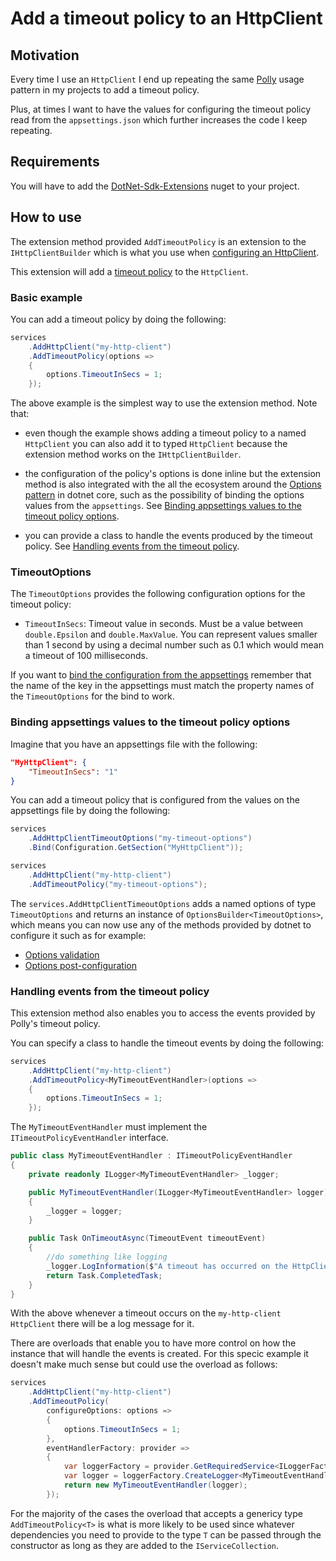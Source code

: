 ﻿# Add a timeout policy to an HttpClient

## Motivation

Every time I use an `HttpClient` I end up repeating the same [Polly](https://github.com/App-vNext/Polly) usage pattern in my projects to add a timeout policy.

Plus, at times I want to have the values for configuring the timeout policy read from the `appsettings.json` which further increases the code I keep repeating.

## Requirements

You will have to add the [DotNet-Sdk-Extensions](https://www.nuget.org/packages/DotNet-Sdk-Extensions) nuget to your project.

## How to use

The extension method provided `AddTimeoutPolicy` is an extension to the `IHttpClientBuilder` which is what you use when [configuring an HttpClient](https://docs.microsoft.com/en-us/aspnet/core/fundamentals/http-requests?view=aspnetcore-5.0).

This extension will add a [timeout policy](https://github.com/App-vNext/Polly#timeout) to the `HttpClient`.

### Basic example

You can add a timeout policy by doing the following:

```csharp
services
    .AddHttpClient("my-http-client")
    .AddTimeoutPolicy(options =>
    {
        options.TimeoutInSecs = 1;
    });
```

The above example is the simplest way to use the extension method. Note that:

- even though the example shows adding a timeout policy to a named `HttpClient` you can also add it to typed `HttpClient` because the extension method works on the `IHttpClientBuilder`.
  
- the configuration of the policy's options is done inline but the extension method is also integrated with the all the ecosystem around the [Options pattern](https://docs.microsoft.com/en-us/aspnet/core/fundamentals/configuration/options?view=aspnetcore-5.0) in dotnet core, such as the possibility of binding the options values from the `appsettings`. See [Binding appsettings values to the timeout policy options](#binding-appsettings-values-to-the-timeout-policy-options).
  
- you can provide a class to handle the events produced by the timeout policy. See [Handling events from the timeout policy](#handling-events-from-the-timeout-policy).

### TimeoutOptions

The `TimeoutOptions` provides the following configuration options for the timeout policy:

- `TimeoutInSecs`: Timeout value in seconds. Must be a value between `double.Epsilon` and `double.MaxValue`. You can represent values smaller than 1 second by using a decimal number such as 0.1 which would mean a timeout of 100 milliseconds.

If you want to [bind the configuration from the appsettings](https://docs.microsoft.com/en-us/aspnet/core/fundamentals/configuration/options?view=aspnetcore-5.0#bind-hierarchical-configuration) remember that the name of the key in the appsettings must match the property names of the `TimeoutOptions` for the bind to work.

### Binding appsettings values to the timeout policy options

Imagine that you have an appsettings file with the following:

```json
"MyHttpClient": {
    "TimeoutInSecs": "1"
}
```

You can add a timeout policy that is configured from the values on the appsettings file by doing the following:

```csharp
services
    .AddHttpClientTimeoutOptions("my-timeout-options")
    .Bind(Configuration.GetSection("MyHttpClient"));

services
    .AddHttpClient("my-http-client")
    .AddTimeoutPolicy("my-timeout-options");
```

The `services.AddHttpClientTimeoutOptions` adds a named options of type `TimeoutOptions` and returns an instance of `OptionsBuilder<TimeoutOptions>`, which means you can now use any of the methods provided by dotnet to configure it such as for example:

- [Options validation](https://docs.microsoft.com/en-us/aspnet/core/fundamentals/configuration/options?view=aspnetcore-5.0#options-validation)
- [Options post-configuration](https://docs.microsoft.com/en-us/aspnet/core/fundamentals/configuration/options?view=aspnetcore-5.0#options-post-configuration)

### Handling events from the timeout policy

This extension method also enables you to access the events provided by Polly's timeout policy.

You can specify a class to handle the timeout events by doing the following:

```csharp
services
    .AddHttpClient("my-http-client")
    .AddTimeoutPolicy<MyTimeoutEventHandler>(options =>
    {
        options.TimeoutInSecs = 1;
    });
```

The `MyTimeoutEventHandler` must implement the `ITimeoutPolicyEventHandler` interface.

```csharp
public class MyTimeoutEventHandler : ITimeoutPolicyEventHandler
{
    private readonly ILogger<MyTimeoutEventHandler> _logger;

    public MyTimeoutEventHandler(ILogger<MyTimeoutEventHandler> logger)
    {
        _logger = logger;
    }

    public Task OnTimeoutAsync(TimeoutEvent timeoutEvent)
    {
        //do something like logging
        _logger.LogInformation($"A timeout has occurred on the HttpClient {timeoutEvent.HttpClientName}");
        return Task.CompletedTask;
    }
}
```

With the above whenever a timeout occurs on the `my-http-client` `HttpClient` there will be a log message for it.

There are overloads that enable you to have more control on how the instance that will handle the events is created. For this specic example it doesn't make much sense but could use the overload as follows:

```csharp
services
    .AddHttpClient("my-http-client")
    .AddTimeoutPolicy(
        configureOptions: options =>
        {
            options.TimeoutInSecs = 1;
        },
        eventHandlerFactory: provider =>
        {
            var loggerFactory = provider.GetRequiredService<ILoggerFactory>();
            var logger = loggerFactory.CreateLogger<MyTimeoutEventHandler>();
            return new MyTimeoutEventHandler(logger);
        });
```

For the majority of the cases the overload that accepts a genericy type `AddTimeoutPolicy<T>` is what is more likely to be used since whatever dependencies you need to provide to the type `T` can be passed through the constructor as long as they are added to the `IServiceCollection`.
